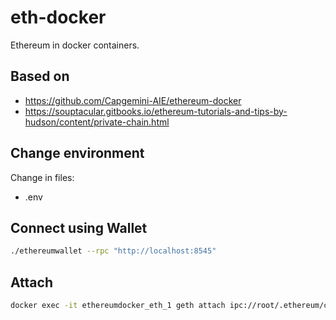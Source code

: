 # eth-docker

Ethereum in docker containers.

## Based on

 - https://github.com/Capgemini-AIE/ethereum-docker
 - https://souptacular.gitbooks.io/ethereum-tutorials-and-tips-by-hudson/content/private-chain.html

## Change environment

Change in files:

 - .env

## Connect using Wallet

```bash
./ethereumwallet --rpc "http://localhost:8545"
```

## Attach

```bash
docker exec -it ethereumdocker_eth_1 geth attach ipc://root/.ethereum/chain/geth.ipc
```
